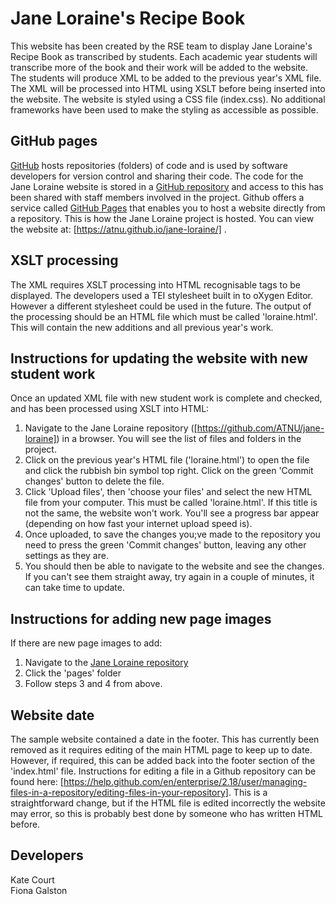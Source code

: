 # Jane Loraine's Recipe Book
This website has been created by the RSE team to display Jane Loraine's Recipe Book as transcribed by students.
Each academic year students will transcribe more of the book and their work will be added to the website. The students will produce XML to be added to the previous year's XML file.
The XML will be processed into HTML using XSLT before being inserted into the website. The website is styled using a CSS file (index.css). No additional frameworks have been used to make the styling as accessible as possible.

## GitHub pages
[GitHub](https://github.com/) hosts repositories (folders) of code and is used by software developers for version control and sharing their code. The code for the Jane Loraine website is stored in a 
[GitHub repository](https://github.com/ATNU/jane-loraine) and access to this has been shared with staff members involved in the project. Github offers a service called [GitHub Pages](https://pages.github.com/) that enables you to host a website
directly from a repository. This is how the Jane Loraine project is hosted. You can view the website at:  [https://atnu.github.io/jane-loraine/] .

## XSLT processing
The XML requires XSLT processing into HTML recognisable tags to be displayed. The developers used a TEI stylesheet built in to oXygen Editor. However a different stylesheet could be used in the future. The output of the 
processing should be an HTML file which must be called 'loraine.html'. This will contain the new additions and all previous year's work.

## Instructions for updating the website with new student work
Once an updated XML file with new student work is complete and checked, and has been processed using XSLT into HTML:
1. Navigate to the Jane Loraine repository ([https://github.com/ATNU/jane-loraine]) in a browser. You will see the list of files and folders in the project.
2. Click on the previous year's HTML file ('loraine.html') to open the file and click the rubbish bin symbol top right. Click on the green 'Commit changes' button to delete the file.
3. Click 'Upload files', then 'choose your files' and select the new HTML file from your computer. This must be called 'loraine.html'. If this title is not the same, the website won't work. You'll see a progress bar appear (depending on how fast your internet upload speed is).
4. Once uploaded, to save the changes you;ve made to the repository you need to press the green 'Commit changes' button, leaving any other settings as they are.
5. You should then be able to navigate to the website and see the changes. If you can't see them straight away, try again in a couple of minutes, it can take time to update.

## Instructions for adding new page images 
If there are new page images to add:
1. Navigate to the [Jane Loraine repository](https://github.com/ATNU/jane-loraine)
2. Click the 'pages' folder
3. Follow steps 3 and 4 from above.

## Website date
The sample website contained a date in the footer. This has currently been removed as it requires editing of the main HTML page to keep up to date. However, if 
required, this can be added back into the footer section of the 'index.html' file. Instructions for editing a file in a Github repository can be found here: [https://help.github.com/en/enterprise/2.18/user/managing-files-in-a-repository/editing-files-in-your-repository]. 
This is a straightforward change, but if the HTML file is edited incorrectly the website may error, so this is probably best done by someone who has written HTML before.

## Developers
Kate Court  
Fiona Galston
